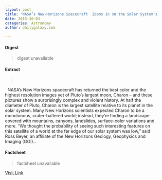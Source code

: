 ```yaml
---
layout: post
title: "NASA’s New-Horizons Spacecraft  Zooms in on the Solar System's Largest Moon --Pluto's Charon"
date: 2015-10-03
categories: Astronomy
author: dailygalaxy.com

---
```



#### Digest
>digest unavailable

#### Extract
>       NASA’s New Horizons spacecraft has returned the best color and the highest resolution images yet of Pluto’s largest moon, Charon – and these pictures show a surprisingly complex and violent history. At half the diameter of Pluto, Charon is the largest satellite relative to its planet in the solar system. Many New Horizons scientists expected Charon to be a monotonous, crater-battered world; instead, they’re finding a landscape covered with mountains, canyons, landslides, surface-color variations and more. “We thought the probability of seeing such interesting features on this satellite of a world at the far edge of our solar system was low,” said Ross Beyer, an affiliate of the New Horizons Geology, Geophysics and Imaging (GGI)...

#### Factsheet
>factsheet unavailable

[Visit Link](http://www.dailygalaxy.com/my_weblog/2015/10/nasa-zooms-in-on-charon-plutos-largest-moon.html)


